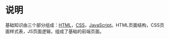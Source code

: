 # 说明

基础知识由三个部分组成：[HTML](html/semantically.md)，[CSS](css/selector.md)，[JavaScript](js/this.md)。HTML页面结构，CSS页面样式表，JS页面逻辑，组成了基础的前端页面。




